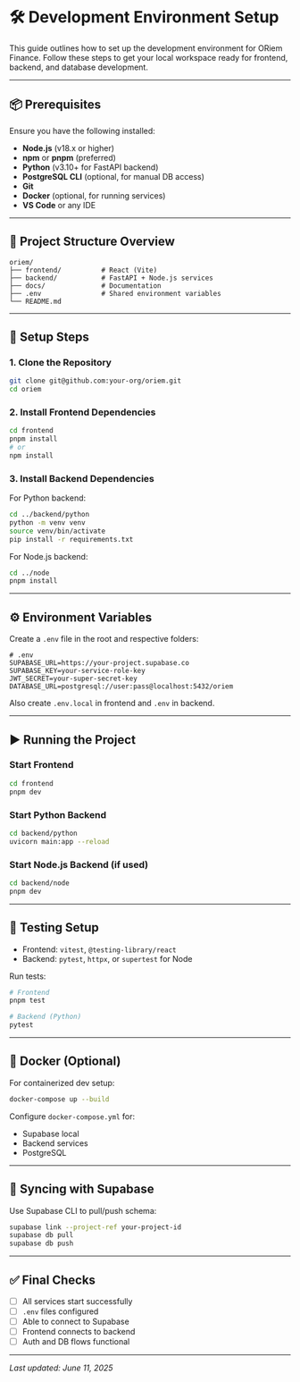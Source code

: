 # 🛠️ Development Environment Setup

This guide outlines how to set up the development environment for ORiem Finance. Follow these steps to get your local workspace ready for frontend, backend, and database development.

---

## 📦 Prerequisites

Ensure you have the following installed:

- **Node.js** (v18.x or higher)
- **npm** or **pnpm** (preferred)
- **Python** (v3.10+ for FastAPI backend)
- **PostgreSQL CLI** (optional, for manual DB access)
- **Git**
- **Docker** (optional, for running services)
- **VS Code** or any IDE

---

## 📁 Project Structure Overview

```
oriem/
├── frontend/          # React (Vite)
├── backend/           # FastAPI + Node.js services
├── docs/              # Documentation
├── .env               # Shared environment variables
└── README.md
```

---

## 🔧 Setup Steps

### 1. Clone the Repository

```bash
git clone git@github.com:your-org/oriem.git
cd oriem
```

### 2. Install Frontend Dependencies

```bash
cd frontend
pnpm install
# or
npm install
```

### 3. Install Backend Dependencies

For Python backend:

```bash
cd ../backend/python
python -m venv venv
source venv/bin/activate
pip install -r requirements.txt
```

For Node.js backend:

```bash
cd ../node
pnpm install
```

---

## ⚙️ Environment Variables

Create a `.env` file in the root and respective folders:

```env
# .env
SUPABASE_URL=https://your-project.supabase.co
SUPABASE_KEY=your-service-role-key
JWT_SECRET=your-super-secret-key
DATABASE_URL=postgresql://user:pass@localhost:5432/oriem
```

Also create `.env.local` in frontend and `.env` in backend.

---

## ▶️ Running the Project

### Start Frontend

```bash
cd frontend
pnpm dev
```

### Start Python Backend

```bash
cd backend/python
uvicorn main:app --reload
```

### Start Node.js Backend (if used)

```bash
cd backend/node
pnpm dev
```

---

## 🧪 Testing Setup

- Frontend: `vitest`, `@testing-library/react`
- Backend: `pytest`, `httpx`, or `supertest` for Node

Run tests:

```bash
# Frontend
pnpm test

# Backend (Python)
pytest
```

---

## 🐳 Docker (Optional)

For containerized dev setup:

```bash
docker-compose up --build
```

Configure `docker-compose.yml` for:
- Supabase local
- Backend services
- PostgreSQL

---

## 🔄 Syncing with Supabase

Use Supabase CLI to pull/push schema:

```bash
supabase link --project-ref your-project-id
supabase db pull
supabase db push
```

---

## ✅ Final Checks

- [ ] All services start successfully
- [ ] `.env` files configured
- [ ] Able to connect to Supabase
- [ ] Frontend connects to backend
- [ ] Auth and DB flows functional

---

_Last updated: June 11, 2025_
